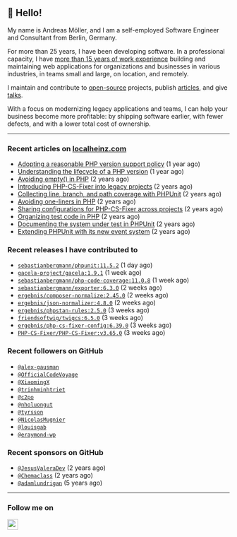 ## :wave: Hello!

My name is Andreas Möller, and I am a self-employed Software Engineer and Consultant from Berlin, Germany.

For more than 25 years, I have been developing software. In a professional capacity, I have [more than 15 years of work experience](https://localheinz.com/work-experience/) building and maintaining web applications for organizations and businesses in various industries, in teams small and large, on location, and remotely.

I maintain and contribute to [open-source](https://localheinz.com/open-source/) projects, publish [articles](https://localheinz.com/articles/), and give [talks](https://localheinz.com/talks).

With a focus on modernizing legacy applications and teams, I can help your business become more profitable: by shipping software earlier, with fewer defects, and with a lower total cost of ownership.

<hr>

### Recent articles on [localheinz.com](https://localheinz.com/articles/)

- [Adopting a reasonable PHP version support policy](https://localheinz.com/articles/2023/09/12/adopting-a-reasonable-php-version-support-policy/) (1 year ago)
- [Understanding the lifecycle of a PHP version](https://localheinz.com/articles/2023/07/16/understanding-the-lifecycle-of-a-php-version/) (1 year ago)
- [Avoiding empty() in PHP](https://localheinz.com/articles/2023/05/10/avoiding-empty-in-php/) (2 years ago)
- [Introducing PHP-CS-Fixer into legacy projects](https://localheinz.com/articles/2023/04/10/introducing-php-cs-fixer-into-legacy-projects/) (2 years ago)
- [Collecting line, branch, and path coverage with PHPUnit](https://localheinz.com/articles/2023/03/22/collecting-line-branch-and-path-coverage-with-phpunit/) (2 years ago)
- [Avoiding one-liners in PHP](https://localheinz.com/articles/2023/03/18/avoiding-one-liners-in-php/) (2 years ago)
- [Sharing configurations for PHP-CS-Fixer across projects](https://localheinz.com/articles/2023/03/10/sharing-configurations-for-php-cs-fixer-across-projects/) (2 years ago)
- [Organizing test code in PHP](https://localheinz.com/articles/2023/03/03/organizing-test-code-in-php/) (2 years ago)
- [Documenting the system under test in PHPUnit](https://localheinz.com/articles/2023/02/22/documenting-the-system-under-test-in-phpunit/) (2 years ago)
- [Extending PHPUnit with its new event system](https://localheinz.com/articles/2023/02/14/extending-phpunit-with-its-new-event-system/) (2 years ago)

### Recent releases I have contributed to

- [`sebastianbergmann/phpunit:11.5.2`](https://github.com/sebastianbergmann/phpunit/releases/tag/11.5.2) (1 day ago)
- [`gacela-project/gacela:1.9.1`](https://github.com/gacela-project/gacela/releases/tag/1.9.1) (1 week ago)
- [`sebastianbergmann/php-code-coverage:11.0.8`](https://github.com/sebastianbergmann/php-code-coverage/releases/tag/11.0.8) (1 week ago)
- [`sebastianbergmann/exporter:6.3.0`](https://github.com/sebastianbergmann/exporter/releases/tag/6.3.0) (2 weeks ago)
- [`ergebnis/composer-normalize:2.45.0`](https://github.com/ergebnis/composer-normalize/releases/tag/2.45.0) (2 weeks ago)
- [`ergebnis/json-normalizer:4.8.0`](https://github.com/ergebnis/json-normalizer/releases/tag/4.8.0) (2 weeks ago)
- [`ergebnis/phpstan-rules:2.5.0`](https://github.com/ergebnis/phpstan-rules/releases/tag/2.5.0) (3 weeks ago)
- [`friendsoftwig/twigcs:6.5.0`](https://github.com/friendsoftwig/twigcs/releases/tag/6.5.0) (3 weeks ago)
- [`ergebnis/php-cs-fixer-config:6.39.0`](https://github.com/ergebnis/php-cs-fixer-config/releases/tag/6.39.0) (3 weeks ago)
- [`PHP-CS-Fixer/PHP-CS-Fixer:v3.65.0`](https://github.com/PHP-CS-Fixer/PHP-CS-Fixer/releases/tag/v3.65.0) (3 weeks ago)

### Recent followers on GitHub

- [`@alex-gausman`](https://github.com/alex-gausman)
- [`@OfficialCodeVoyage`](https://github.com/OfficialCodeVoyage)
- [`@XiaomingX`](https://github.com/XiaomingX)
- [`@trinhminhtriet`](https://github.com/trinhminhtriet)
- [`@c2po`](https://github.com/c2po)
- [`@nholuongut`](https://github.com/nholuongut)
- [`@tyrsson`](https://github.com/tyrsson)
- [`@NicolasMugnier`](https://github.com/NicolasMugnier)
- [`@louisgab`](https://github.com/louisgab)
- [`@eraymond-wp`](https://github.com/eraymond-wp)

### Recent sponsors on GitHub

- [`@JesusValeraDev`](https://github.com/JesusValeraDev) (2 years ago)
- [`@Chemaclass`](https://github.com/Chemaclass) (2 years ago)
- [`@adamlundrigan`](https://github.com/adamlundrigan) (5 years ago)

<hr>

### Follow me on

<p>
    <a target="_blank" href="https://twitter.com/intent/follow?screen_name=localheinz" title="Follow @localheinz on Twitter"><img src="https://cdn.jsdelivr.net/npm/simple-icons@3.9.0/icons/twitter.svg" width="24px" height="24px"></a>
</p>
